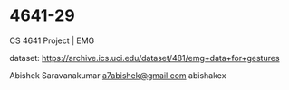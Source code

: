 # 4641-29
CS 4641 Project | EMG 

dataset:
https://archive.ics.uci.edu/dataset/481/emg+data+for+gestures




Abishek Saravanakumar a7abishek@gmail.com abishakex
